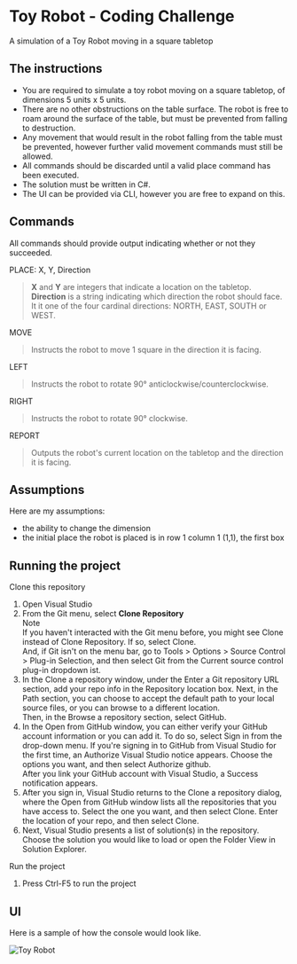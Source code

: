 # Toy Robot - Coding Challenge

A simulation of a Toy Robot moving in a square tabletop

## The instructions
* You are required to simulate a toy robot moving on a square tabletop, of dimensions 5 units x 5 units.
* There are no other obstructions on the table surface. The robot is free to roam around the surface of the table, but must be prevented from falling to destruction.
* Any movement that would result in the robot falling from the table must be prevented, however further valid movement commands must still be allowed.
* All commands should be discarded until a valid place command has been executed.
* The solution must be written in C#.
* The UI can be provided via CLI, however you are free to expand on this.

## Commands

All commands should provide output indicating whether or not they succeeded.

PLACE: X, Y, Direction
> **X** and **Y** are integers that indicate a location on the tabletop.  
> **Direction** is a string indicating which direction the robot should face. It it one of the four cardinal directions: NORTH, EAST, SOUTH or WEST.

MOVE
> Instructs the robot to move 1 square in the direction it is facing.

LEFT
> Instructs the robot to rotate 90° anticlockwise/counterclockwise.

RIGHT
> Instructs the robot to rotate 90° clockwise.

REPORT
> Outputs the robot's current location on the tabletop and the direction it is facing.

## Assumptions

Here are my assumptions:

* the ability to change the dimension
* the initial place the robot is placed is in row 1 column 1 (1,1), the first box

## Running the project

Clone this repository

1. Open Visual Studio
2. From the Git menu, select **Clone Repository**  
Note  
If you haven't interacted with the Git menu before, you might see Clone instead of Clone Repository. If so, select Clone.  
And, if Git isn't on the menu bar, go to Tools > Options > Source Control > Plug-in Selection, and then select Git from the Current source control plug-in dropdown ist.
3. In the Clone a repository window, under the Enter a Git repository URL section, add your repo info in the Repository location box.
Next, in the Path section, you can choose to accept the default path to your local source files, or you can browse to a different location.  
Then, in the Browse a repository section, select GitHub.
4. In the Open from GitHub window, you can either verify your GitHub account information or you can add it. To do so, select Sign in from the drop-down menu.
If you're signing in to GitHub from Visual Studio for the first time, an Authorize Visual Studio notice appears. Choose the options you want, and then select Authorize github.  
After you link your GitHub account with Visual Studio, a Success notification appears.  
5. After you sign in, Visual Studio returns to the Clone a repository dialog, where the Open from GitHub window lists all the repositories that you have access to. Select the one you want, and then select Clone.
Enter the location of your repo, and then select Clone.
6. Next, Visual Studio presents a list of solution(s) in the repository. Choose the solution you would like to load or open the Folder View in Solution Explorer.

Run the project

1. Press Ctrl-F5 to run the project

## UI

Here is a sample of how the console would look like.

![Toy Robot](https://lh4.googleusercontent.com/VAzBaIrh-aV6vobKUiiLW5ORaHGpqyHutaC4WbGASKNrN7DLrs5a0cJ07fS3j_KiXUo=w2400 "Toy Robot")
